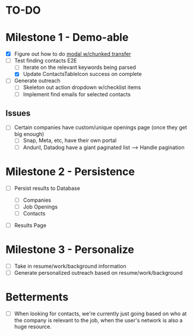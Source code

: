 # TO-DO


# Milestone 1 - Demo-able 
- [x] Figure out how to do [modal w/chunked transfer](https://discord.com/channels/689892369998676007/1247700012952191049/1282255144913866823)
- [ ] Test finding contacts E2E
  - [ ] Iterate on the relevant keywords being parsed
  - [x] Update ContactsTableIcon success on complete
- [ ] Generate outreach
  - [ ] Skeleton out action dropdown w/checklist items
  - [ ] Implement find emails for selected contacts

## Issues
- [ ] Certain companies have custom/unique openings page (once they get big enough)
  - [ ] Snap, Meta, etc, have their own portal
  - [ ] Anduril, Datadog have a giant paginated list --> Handle pagination

# Milestone 2 - Persistence
- [ ] Persist results to Database
  - [ ] Companies
  - [ ] Job Openings
  - [ ] Contacts
- [ ] Results Page


# Milestone 3 - Personalize
- [ ] Take in resume/work/background information
- [ ] Generate personalized outreach based on resume/work/background

# Betterments
- [ ] When looking for contacts, we're currently just going based on who at the company is relevant to the job, when the user's network is also a huge resource.
